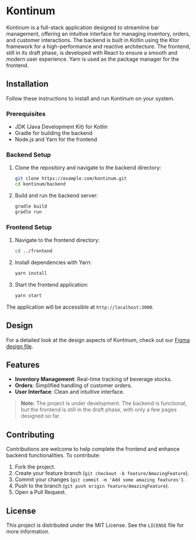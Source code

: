 # Kontinum

Kontinum is a full-stack application designed to streamline bar management, offering an intuitive interface for managing inventory, orders, and customer interactions. The backend is built in Kotlin using the Ktor framework for a high-performance and reactive architecture. The frontend, still in its draft phase, is developed with React to ensure a smooth and modern user experience. Yarn is used as the package manager for the frontend.

## Installation

Follow these instructions to install and run Kontinum on your system.

### Prerequisites

- JDK (Java Development Kit) for Kotlin
- Gradle for building the backend
- Node.js and Yarn for the frontend

### Backend Setup

1. Clone the repository and navigate to the backend directory:
   ```bash
   git clone https://example.com/kontinum.git
   cd kontinum/backend
   ```

2. Build and run the backend server:
   ```bash
   gradle build
   gradle run
   ```

### Frontend Setup

1. Navigate to the frontend directory:
   ```bash
   cd ../frontend
   ```

2. Install dependencies with Yarn:
   ```bash
   yarn install
   ```

3. Start the frontend application:
   ```bash
   yarn start
   ```

The application will be accessible at `http://localhost:3000`.

## Design

For a detailed look at the design aspects of Kontinum, check out our [Figma design file](https://www.figma.com/file/Q0DCDkYKprRKvmE4sW8nPJ/Kontinum?type=design&node-id=52%3A942&mode=design&t=WLhf4qDbIzP3CdRz-1).

## Features

- **Inventory Management**: Real-time tracking of beverage stocks.
- **Orders**: Simplified handling of customer orders.
- **User Interface**: Clean and intuitive interface.

> **Note:** The project is under development. The backend is functional, but the frontend is still in the draft phase, with only a few pages designed so far.

## Contributing

Contributions are welcome to help complete the frontend and enhance backend functionalities. To contribute:

1. Fork the project.
2. Create your feature branch (`git checkout -b feature/AmazingFeature`).
3. Commit your changes (`git commit -m 'Add some amazing features'`).
4. Push to the branch (`git push origin feature/AmazingFeature`).
5. Open a Pull Request.

## License

This project is distributed under the MIT License. See the `LICENSE` file for more information.
